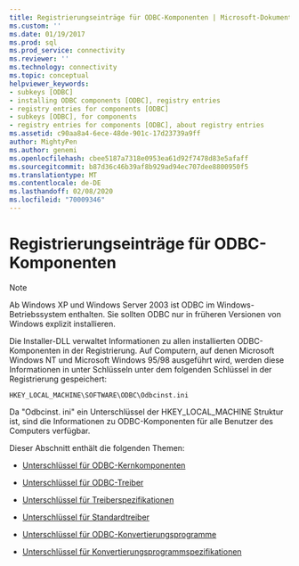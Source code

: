 ```yaml
---
title: Registrierungseinträge für ODBC-Komponenten | Microsoft-Dokumentation
ms.custom: ''
ms.date: 01/19/2017
ms.prod: sql
ms.prod_service: connectivity
ms.reviewer: ''
ms.technology: connectivity
ms.topic: conceptual
helpviewer_keywords:
- subkeys [ODBC]
- installing ODBC components [ODBC], registry entries
- registry entries for components [ODBC]
- subkeys [ODBC], for components
- registry entries for components [ODBC], about registry entries
ms.assetid: c90aa8a4-6ece-48de-901c-17d23739a9ff
author: MightyPen
ms.author: genemi
ms.openlocfilehash: cbee5187a7318e0953ea61d92f7478d83e5afaff
ms.sourcegitcommit: b87d36c46b39af8b929ad94ec707dee8800950f5
ms.translationtype: MT
ms.contentlocale: de-DE
ms.lasthandoff: 02/08/2020
ms.locfileid: "70009346"
---
```

# <a name="registry-entries-for-odbc-components"></a>Registrierungseinträge für ODBC-Komponenten
> [!NOTE]  
>  Ab Windows XP und Windows Server 2003 ist ODBC im Windows-Betriebssystem enthalten. Sie sollten ODBC nur in früheren Versionen von Windows explizit installieren.  
  
 Die Installer-DLL verwaltet Informationen zu allen installierten ODBC-Komponenten in der Registrierung. Auf Computern, auf denen Microsoft Windows NT und Microsoft Windows 95/98 ausgeführt wird, werden diese Informationen in unter Schlüsseln unter dem folgenden Schlüssel in der Registrierung gespeichert:  

 ```console
 HKEY_LOCAL_MACHINE\SOFTWARE\ODBC\Odbcinst.ini
 ```

 Da "Odbcinst. ini" ein Unterschlüssel der HKEY_LOCAL_MACHINE Struktur ist, sind die Informationen zu ODBC-Komponenten für alle Benutzer des Computers verfügbar.  
  
 Dieser Abschnitt enthält die folgenden Themen:  
  
-   [Unterschlüssel für ODBC-Kernkomponenten](../../../odbc/reference/install/odbc-core-subkey.md)  
  
-   [Unterschlüssel für ODBC-Treiber](../../../odbc/reference/install/odbc-drivers-subkey.md)  
  
-   [Unterschlüssel für Treiberspezifikationen](../../../odbc/reference/install/driver-specification-subkeys.md)  
  
-   [Unterschlüssel für Standardtreiber](../../../odbc/reference/install/default-driver-subkey.md)  
  
-   [Unterschlüssel für ODBC-Konvertierungsprogramme](../../../odbc/reference/install/odbc-translators-subkey.md)  
  
-   [Unterschlüssel für Konvertierungsprogrammspezifikationen](../../../odbc/reference/install/translator-specification-subkeys.md)
